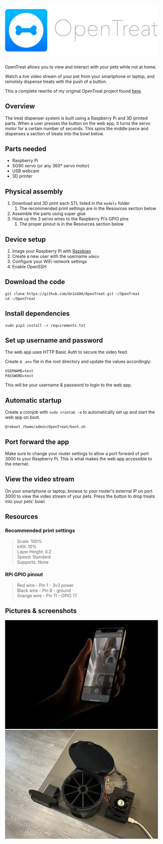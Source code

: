 <h1 align="center">
  <img src="https://github.com/Un1xG0d/OpenTreat/blob/master/README/Icon-full.png">
</h1>

OpenTreat allows you to view and interact with your pets while not at home. 

Watch a live video stream of your pet from your smartphone or laptop, and remotely dispense treats with the push of a button.

This a complete rewrite of my original OpenTreat project found [here](https://github.com/Un1xG0d/OpenTreat-legacy).

## Overview
The treat dispenser system is built using a Raspberry Pi and 3D printed parts. When a user presses the button on the web app, it turns the servo motor for a certain number of seconds. This spins the middle piece and dispenses a section of treats into the bowl below.

## Parts needed
* Raspberry Pi
* SG90 servo (or any 360* servo motor)
* USB webcam
* 3D printer

## Physical assembly
1. Download and 3D print each STL listed in the `models` folder
	1. The recommended print settings are in the Resources section below
2. Assemble the parts using super glue
3. Hook up the 3 servo wires to the Raspberry Pi’s GPIO pins
	1. The proper pinout is in the Resources section below

## Device setup
1. Image your Raspberry Pi with [Raspbian](https://www.raspberrypi.com/software/)
2. Create a new user with the username `admin`
3. Configure your WiFi network settings
4. Enable OpenSSH

## Download the code
```
git clone https://github.com/Un1xG0d/OpenTreat.git ~/OpenTreat
cd ~/OpenTreat
```

## Install dependencies
```
sudo pip3 install -r requirements.txt
```

## Set up username and password
The web app uses HTTP Basic Auth to secure the video feed.

Create a `.env` file in the root directory and update the values accordingly:
```
USERNAME=test
PASSWORD=test
```

This will be your username & password to login to the web app.

## Automatic startup
Create a cronjob with `sudo crontab -e` to automatically set up and start the web app on boot.

```
@reboot /home/admin/OpenTreat/boot.sh
```

## Port forward the app
Make sure to change your router settings to allow a port forward of port 3000 to your Raspberry Pi. This is what makes the web app accessible to the internet.

## View the video stream
On your smartphone or laptop, browse to your router's external IP on port 3000 to view the video stream of your pets. Press the button to drop treats into your pets' bowl.

## Resources
### Recommended print settings
> Scale: 100%  
> Infill: 10%  
> Layer Height: 0.2  
> Speed: Standard  
> Supports: None

### RPi GPIO pinout
> Red wire - Pin 1 - 3v3 power  
> Black wire - Pin 6 - ground  
> Orange wire - Pin 11 - GPIO 17  

## Pictures & screenshots
![](README/Mockup-1.png)
![](README/Assembly-1.png)

